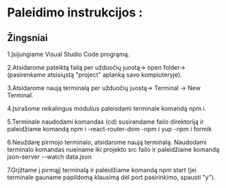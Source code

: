 # Paleidimo instrukcijos :

## Žingsniai
1.Įsijungiame Visual Studio Code progrąmą.

2.Atsidarome pateiktą failą per užduočių juostą-> open folder-> (pasirenkame atsisiųstą "project" aplanką savo kompiuteryje).

3.Atsidarome naują terminalą per užduočių juostą-> Terminal -> New Terminal.

4.Įsirašome reikalingus modulius paleisdami terminale komandą npm i.  

5.Terminale naudodami komandas (cd) susirandame failo direktoriją ir paleidžiame komandą npm i 
  -react-router-dom
  -npm i yup
  -npm i formik

6.Neuždarę pirmojo terminalo, atsidarome naują terminalą. Naudodami terminalo komandas nueiname iki projekto src failo ir paleidžiame komandą json-server --watch data.json 

7.Grįžtame į pirmąjį terminalą ir paleidžiame komandą npm start (jei terminale gauname papildomą klausimą dėl port pasirinkimo, spausti "y").

